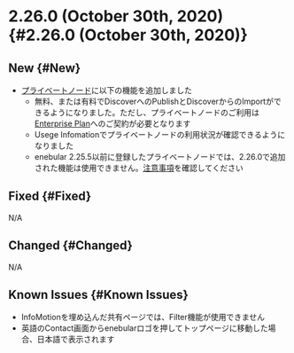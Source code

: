 # 2.26.0 (October 30th, 2020) {#2.26.0 (October 30th, 2020)}

## New {#New}


- [プライベートノード](https://docs.enebular.com/ja/PrivateNodes/)に以下の機能を追加しました
    - 無料、または有料でDiscoverへのPublishとDiscoverからのImportができるようになりました。ただし、プライベートノードのご利用は[Enterprise Plan](https://www.enebular.com/ja/plan/)へのご契約が必要となります
    - Usege Infomationでプライベートノードの利用状況が確認できるようになりました
    - enebular 2.25.5以前に登録したプライベートノードでは、2.26.0で追加された機能は使用できません。[注意事項](../../PrivateNodes/#Notice)を確認してください
 
## Fixed {#Fixed}

N/A

## Changed {#Changed}

N/A

## Known Issues {#Known Issues}

- InfoMotionを埋め込んだ共有ページでは、Filter機能が使用できません
- 英語のContact画面からenebularロゴを押してトップページに移動した場合、日本語で表示されます